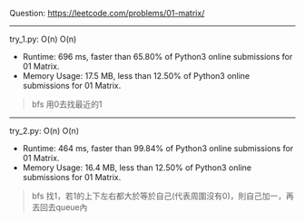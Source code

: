 Question: https://leetcode.com/problems/01-matrix/

---

try_1.py: O(n) O(n)
* Runtime: 696 ms, faster than 65.80% of Python3 online submissions for 01 Matrix.
* Memory Usage: 17.5 MB, less than 12.50% of Python3 online submissions for 01 Matrix.

> bfs
> 用0去找最近的1

---

try_2.py: O(n) O(n)
* Runtime: 464 ms, faster than 99.84% of Python3 online submissions for 01 Matrix.
* Memory Usage: 16.4 MB, less than 12.50% of Python3 online submissions for 01 Matrix.

> bfs
> 找1，若1的上下左右都大於等於自己(代表周圍沒有0)，則自己加一，再丟回去queue內
